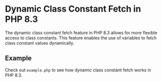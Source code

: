# Dynamic Class Constant Fetch in PHP 8.3

The dynamic class constant fetch feature in PHP 8.3 allows for more flexible access to class constants. This feature enables the use of variables to fetch class constant values dynamically.

## Example

Check out `example.php` to see how dynamic class constant fetch works in PHP 8.3.
